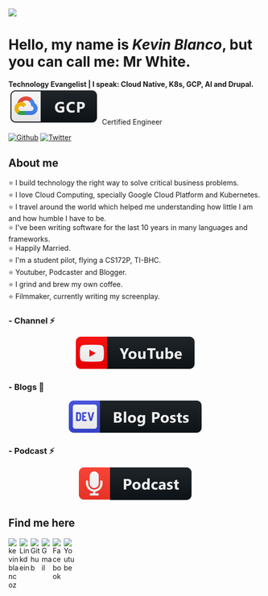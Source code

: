 <img align="center" src="https://scontent.fsyq3-1.fna.fbcdn.net/v/t1.0-9/109737728_152877516373610_7430779000302013031_n.png?_nc_cat=106&_nc_sid=e3f864&_nc_ohc=uOoXPc7f4n0AX81f_v3&_nc_ht=scontent.fsyq3-1.fna&oh=f0e2be3e980da5fa45fbb5eeccefd672&oe=5F3CE488">

# Hello, my name is *Kevin Blanco*, but you can call me: Mr White.

**Technology Evangelist | I speak: Cloud Native, K8s, GCP, AI and Drupal.** <img src="https://raw.githubusercontent.com/8bithemant/8bithemant/master/svg/dev/services/gcp.svg" alt="Twitter" style="vertical-align:center; margin:4px"> Certified Engineer

[![Github](https://img.shields.io/github/followers/kevinblanco?style=social)](https://github.com/kevinblanco)
[![Twitter](https://img.shields.io/twitter/url?style=social&url=https%3A%2F%2Ftwitter.com%2Fkevinblancoz)](https://twitter.com/kevinblancoz)

## About me

⭐️  I build technology the right way to solve critical business problems. <br />
⭐️  I love Cloud Computing, specially Google Cloud Platform and Kubernetes. <br />
⭐️  I travel around the world which helped me understanding how little I am and how humble I have to be. <br />
⭐️  I've been writing software for the last 10 years in many languages and frameworks. <br />
⭐️  Happily Married. <br />
⭐️  I'm a student pilot, flying a CS172P, TI-BHC. <br />
⭐️  Youtuber, Podcaster and Blogger. <br />
⭐️  I grind and brew my own coffee. <br />
⭐️  Filmmaker, currently writing my screenplay. <br />

### - Channel ⚡️

<p align="center">
  <a href="https://www.youtube.com/c/MrWhitevsElPodcast"> <img src="https://raw.githubusercontent.com/8bithemant/8bithemant/master/svg/streaming/youtube.svg"> </a>
</p>

### - Blogs 🌱

<p align="center">
<a href="https://medium.com/@kevinblanco"><img src="https://raw.githubusercontent.com/8bithemant/8bithemant/master/svg/blogs/devto.svg"> </a>
</p>

### - Podcast ⚡️

<p align="center">
  <a href="https://mrwhite.buzzsprout.com/"><img src="https://raw.githubusercontent.com/8bithemant/8bithemant/master/svg/streaming/podcast.svg"> </a>
</p>


## Find me here

<a href="https://twitter.com/kevinblancoz">
  <img align="left" alt="kevinblancoz" width="22px" src="https://img.icons8.com/fluent/48/000000/twitter.png"/>
</a>
<a href="https://www.linkedin.com/in/kevinblanco/">
  <img align="left" alt="Linkdein" width="22px" src="https://cdn.jsdelivr.net/npm/simple-icons@v3/icons/linkedin.svg" />
</a>
<a href="https://github.com/kevinblanco/">
  <img align="left" alt="Github" width="22px" src="https://img.icons8.com/fluent/48/000000/github.png"/>
</a>
<a href="mailto:info@kevinblanco.com">
  <img align="left" alt="Gmail" width="22px" src="https://img.icons8.com/fluent/48/000000/gmail.png"/>
</a>
<a href="https://www.facebook.com/MrWhitevsElPodcast">
  <img align="left" alt="Facebook" width="22px" src="https://img.icons8.com/android/24/000000/facebook.png"/>
</a>
<a href="https://www.youtube.com/c/MrWhitevsElPodcast">
  <img align="left" alt="Youtube" width="22px" src="https://img.icons8.com/fluent/48/000000/youtube-play.png"/>
</a>
